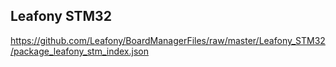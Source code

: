 ## Leafony STM32

https://github.com/Leafony/BoardManagerFiles/raw/master/Leafony_STM32/package_leafony_stm_index.json
